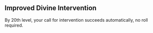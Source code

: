 ## Improved Divine Intervention
By 20th level, your call for intervention succeeds automatically, no roll required.

